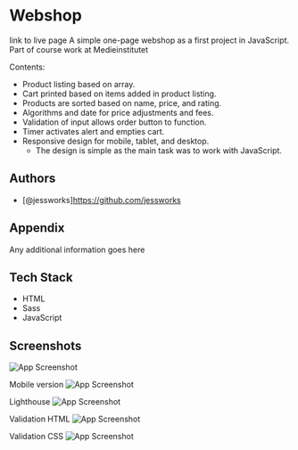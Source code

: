 # Webshop

link to live page
A simple one-page webshop as a first project in JavaScript. Part of course work at Medieinstitutet

Contents:
- Product listing based on array.
- Cart printed based on items added in product listing.
- Products are sorted based on name, price, and rating.
- Algorithms and date for price adjustments and fees.
- Validation of input allows order button to function.
- Timer activates alert and empties cart.
- Responsive design for mobile, tablet, and desktop.
    - The design is simple as the main task was to work with JavaScript.

## Authors

- [@jessworks]https://github.com/jessworks

## Appendix

Any additional information goes here

## Tech Stack

- HTML
- Sass
- JavaScript

## Screenshots

![App Screenshot](https://via.placeholder.com/468x300?text=App+Screenshot+Here)

Mobile version
![App Screenshot](https://via.placeholder.com/468x300?text=App+Screenshot+Here)

Lighthouse
![App Screenshot](https://via.placeholder.com/468x300?text=App+Screenshot+Here)

Validation HTML
![App Screenshot](https://via.placeholder.com/468x300?text=App+Screenshot+Here)

Validation CSS
![App Screenshot](https://via.placeholder.com/468x300?text=App+Screenshot+Here)